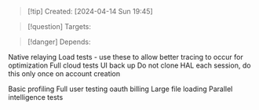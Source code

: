 
>[!tip] Created: [2024-04-14 Sun 19:45]

>[!question] Targets: 

>[!danger] Depends: 

Native relaying
Load tests - use these to allow better tracing to occur for optimization
Full cloud tests
UI back up
Do not clone HAL each session, do this only once on account creation

Basic profiling
Full user testing
oauth
billing
Large file loading
Parallel intelligence tests



